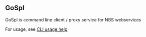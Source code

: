 ## GoSpl

GoSpl is command line client / proxy service for NBS webservices


For usage, see [CLI usage help](gospl.md)